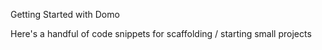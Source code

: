Getting Started with Domo

Here's a handful of code snippets for scaffolding / starting small projects
